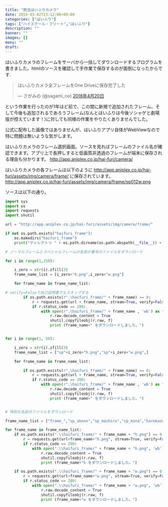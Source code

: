 ```yaml
---
title: "脱法はいふりカメラ"
date: 2019-03-02T23:12:06+09:00
categories: ["はいふり"]
tags: ["ハイスクール・フリート","はいふり"]
description: ""
banner: ""
images: []
menu: ""
draft:
---
```


<!--
はいふりアプリが起動する都度サーバーと通信を行っていることははいふり博士諸氏の間では周知の事実である。中でも厄介なのは、本アプリのメイン、一部ではコンテンツ全体の中核とも目されるはいふりカメラがフレームを読みこむ動作だ。電波の通じにくい高原で撮影しようものなら目も当てられないことになるのは想像に難くない。
-->

はいふりカメラのフレームをサーバから一括してダウンロードするプログラムを書きました。htmlのソースを確認して手作業で保存するのが面倒になったからです.

<blockquote class="twitter-tweet" data-lang="ja"><p lang="ja" dir="ltr">はいふりカメラ全フレームをOne Driveに保存完了した</p>&mdash; さがみの (@sagami_no) <a href="https://twitter.com/sagami_no/status/987207023589642240?ref_src=twsrc%5Etfw">2018年4月20日</a></blockquote>
<script async src="https://platform.twitter.com/widgets.js" charset="utf-8"></script>

という作業を行ったのが1年ほど前で、この間に新規で追加されたフレーム、そして今後も追加されるであろうフレーム(なんとはいふりは今後ソシャゲと劇場版が控えています！)に対しても同様の作業をやりたくありませんでした。

公式に配布した画像ではありませんが、はいふりアプリ自体がWebViewなので特に問題は無いような気がします。

はいふりカメラのフレーム選択画面。ソースを見ればフレームのファイル名が確認できます。アプリ上で長押しすると低画質非透過のフレームが端末に保存される理由も分かります。
http://app.aniplex.co.jp/hai-furi/camera/


はいふりカメラの各フレームは以下のように http://app.aniplex.co.jp/hai-furi/assets/img/camera/frame/ に保存されています。  
http://app.aniplex.co.jp/hai-furi/assets/img/camera/frame/sp012w.png

ソースは以下の通り。

```python:haifuri_frame_dl.py
import sys
import os
import requests
import shutil

url = "http://app.aniplex.co.jp/hai-furi/assets/img/camera/frame/"

if not os.path.exists("haifuri_frame"):
	os.makedirs("haifuri_frame")
	print("ディレクトリ " + os.path.dirname(os.path.abspath(__file__)) + "/haifuri_frameを作成しました。")

# ノーマルフレームとスペシャルフレームの名前が番号のファイルをダウンロード

for i in range(1,150):

	i_zero = str(i).zfill(3)
	frame_name_list = [i_zero+"h.png",i_zero+"w.png"]

	for frame_name in frame_name_list:

# verify=Falseで自己証明書でもスキップする
		if os.path.exists(r".\haifuri_frame/" + frame_name) == 0:
			r = requests.get(url + frame_name, stream=True, verify=False)
			if r.status_code == 200:
				with open(r".\haifuri_frame/" + frame_name , 'wb') as f:
					r.raw.decode_content = True
					shutil.copyfileobj(r.raw, f)
					print (frame_name+" をダウンロードしました。")


for i in range(1, 50):

	i_zero = str(i).zfill(3)
	frame_name_list = ["sp"+i_zero+"h.png","sp"+i_zero+"w.png",]

	for frame_name in frame_name_list:

		if os.path.exists(r".\haifuri_frame/" + frame_name) == 0:
			r = requests.get(url + frame_name, stream=True, verify=False)
			if r.status_code == 200:
				with open(r".\haifuri_frame/" + frame_name , 'wb') as f:
					r.raw.decode_content = True
					shutil.copyfileobj(r.raw, f)
					print (frame_name+" をダウンロードしました。")


# 特別な名前のファイルをダウンロード

frame_name_list = ["frame_","sp_akeno","sp_mashiro","sp_mina","harekaze_"]

for frame_name in frame_name_list:
	if os.path.exists(".\\haifuri_frame/" + frame_name + "h.png") == 0:
		r = requests.get(url+frame_name+"h.png", stream=True, verify=False)
		if r.status_code == 200:
			with open(".\\haifuri_frame/" + frame_name + "h.png", 'wb') as f:
				r.raw.decode_content = True
				shutil.copyfileobj(r.raw, f)
				print (frame_name+"h をダウンロードしました。")

	if os.path.exists(".\\haifuri_frame/" + frame_name + "w.png") == 0:
		r = requests.get(url+frame_name+"w.png", stream=True, verify=False)
		if r.status_code == 200:
			with open(".\\haifuri_frame/" + frame_name + "w.png", 'wb') as f:
				r.raw.decode_content = True
				shutil.copyfileobj(r.raw, f)
				print (frame_name+"w をダウンロードしました。")
```
